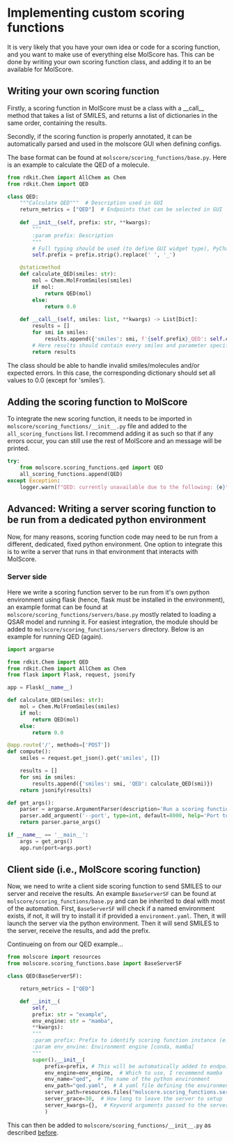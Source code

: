 # Implementing custom scoring functions

It is very likely that you have your own idea or code for a scoring function, and you want to make use of everything else MolScore has. This can be done by writing your own scoring function class, and adding it to an be available for MolScore.

## Writing your own scoring function
Firstly, a scoring function in MolScore must be a class with a \_\_call\_\_ method that takes a list of SMILES, and returns a list of dictionaries in the same order, containing the results. 

Secondly, if the scoring function is properly annotated, it can be automatically parsed and used in the molscore GUI when defining configs. 

The base format can be found at `molscore/scoring_functions/base.py`. Here is an example to calculate the QED of a molecule.

```python
from rdkit.Chem import AllChem as Chem
from rdkit.Chem import QED

class QED:
    """Calculate QED"""  # Description used in GUI
    return_metrics = ["QED"]  # Endpoints that can be selected in GUI
    
    def __init__(self, prefix: str, **kwargs):
        """
        :param prefix: Description
        """
        # Full typing should be used (to define GUI widget type), PyCharm style docstring for parameters only (to add GUI description for parameters), and choices can be specified in square brackets, for example, [Choice 1, Choice 2, Choice 3] resulting in a dropdown list in the GUI. Hence, avoid the use of square brackets otherwise.
        self.prefix = prefix.strip().replace(' ', '_')

    @staticmethod
    def calculate_QED(smiles: str):
        mol = Chem.MolFromSmiles(smiles)
        if mol:
            return QED(mol)
        else:
            return 0.0
    
    def __call__(self, smiles: list, **kwargs) -> List[Dict]:
        results = []
        for smi in smiles:
            results.append({'smiles': smi, f'{self.prefix}_QED': self.calculate_QED(smi)})
        # Here results should contain every smiles and parameter specified in return_metrics with the specified prefix.
        return results
```
The class should be able to handle invalid smiles/molecules and/or expected errors. In this case, the corresponding dictionary should set all values to 0.0 (except for 'smiles').

## Adding the scoring function to MolScore
To integrate the new scoring function, it needs to be imported in `molscore/scoring_functions/__init__.py` file and added to the `all_scoring_functions` list. I recommend adding it as such so that if any errors occur, you can still use the rest of MolScore and an message will be printed.

```python
try:
    from molscore.scoring_functions.qed import QED
    all_scoring_functions.append(QED)
except Exception:
    logger.warn(f"QED: currently unavailable due to the following: {e}")
```

## Advanced: Writing a server scoring function to be run from a dedicated python environment
Now, for many reasons, scoring function code may need to be run from a different, dedicated, fixed python environment. One option to integrate this is to write a server that runs in that environment that interacts with MolScore.

### Server side
Here we write a scoring function server to be run from it's own python environment using flask (hence, flask must be installed in the environment), an example format can be found at `molscore/scoring_functions/servers/base.py` mostly related to loading a QSAR model and running it. For easiest integration, the module should be added to `molscore/scoring_functions/servers` directory. Below is an example for running QED (again).

```python
import argparse

from rdkit.Chem import QED
from rdkit.Chem import AllChem as Chem
from flask import Flask, request, jsonify

app = Flask(__name__)

def calculate_QED(smiles: str):
    mol = Chem.MolFromSmiles(smiles)
    if mol:
        return QED(mol)
    else:
        return 0.0

@app.route('/', methods=['POST'])
def compute():
    smiles = request.get_json().get('smiles', [])

    results = []
    for smi in smiles: 
        results.append({'smiles': smi, 'QED': calculate_QED(smi)})
    return jsonify(results)

def get_args():
    parser = argparse.ArgumentParser(description='Run a scoring function server')
    parser.add_argument('--port', type=int, default=8000, help='Port to run server on')
    return parser.parse_args()

if __name__ == '__main__':
    args = get_args()
    app.run(port=args.port)
```

## Client side (i.e., MolScore scoring function)
Now, we need to write a client side scoring function to send SMILES to our server and receive the results. An example `BaseServerSF` can be found at `molscore/scoring_functions/base.py` and can be inherited to deal with most of the automation. First, `BaseServerSF` will check if a named environment exists, if not, it will try to install it if provided a `environment.yaml`. Then, it will launch the server via the python environment. Then it will send SMILES to the server, receive the results, and add the prefix. 

Continueing on from our QED example...

```python
from molscore import resources
from molscore.scoring_functions.base import BaseServerSF

class QED(BaseServerSF):

    return_metrics = ["QED"]

    def __init__(
        self,
        prefix: str = "example",
        env_engine: str = "mamba",
        **kwargs):
        """
        :param prefix: Prefix to identify scoring function instance (e.g., test)
        :param env_envine: Environment engine [conda, mamba]
        """
        super().__init__(
            prefix=prefix, # This will be automatically added to endpoints received
            env_engine=env_engine,  # Which to use, I recommend mamba
            env_name="qed",  # The name of the python environment
            env_path="qed.yaml",  # A yaml file defining the environment
            server_path=resources.files("molscore.scoring_functions.servers").joinpath("name_of_server.py"), # Or absolute path
            server_grace=30,  # How long to leave the server to setup
            server_kwargs={},  # Keyword arguments passed to the server via the command line
            )
```

This can then be added to `molscore/scoring_functions/__init__.py` as described [before](#adding-the-scoring-function-to-molscore).